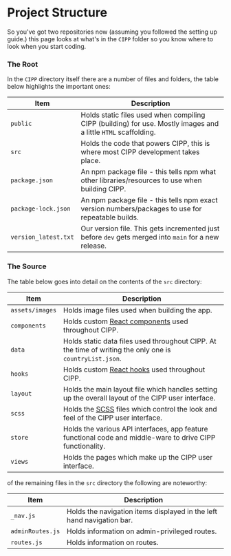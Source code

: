 # Project Structure

So you've got two repositories now (assuming you followed the setting up guide.) this page looks at what's in the `CIPP` folder so you know where to look when you start coding.

### The Root

In the `CIPP` directory itself there are a number of files and folders, the table below highlights the important ones:

| Item                 | Description                                                                                                    |
| -------------------- | -------------------------------------------------------------------------------------------------------------- |
| `public`             | Holds static files used when compiling CIPP (building) for use. Mostly images and a little `HTML` scaffolding. |
| `src`                | Holds the code that powers CIPP, this is where most CIPP development takes place.                              |
| `package.json`       | An npm package file - this tells npm what other libraries/resources to use when building CIPP.                 |
| `package-lock.json`  | An npm package file - this tells npm exact version numbers/packages to use for repeatable builds.              |
| `version_latest.txt` | Our version file. This gets incremented just before `dev` gets merged into `main` for a new release.           |

### The Source

The table below goes into detail on the contents of the `src` directory:

| Item            | Description                                                                                                |
| --------------- | ---------------------------------------------------------------------------------------------------------- |
| `assets/images` | Holds image files used when building the app.                                                              |
| `components`    | Holds custom [React components](https://reactjs.org/docs/components-and-props.html) used throughout CIPP.  |
| `data`          | Holds static data files used throughout CIPP. At the time of writing the only one is `countryList.json`.   |
| `hooks`         | Holds custom [React hooks](https://reactjs.org/docs/hooks-reference.html) used throughout CIPP.            |
| `layout`        | Holds the main layout file which handles setting up the overall layout of the CIPP user interface.         |
| `scss`          | Holds the [SCSS](https://sass-lang.com/) files which control the look and feel of the CIPP user interface. |
| `store`         | Holds the various API interfaces, app feature functional code and middle-ware to drive CIPP functionality. |
| `views`         | Holds the pages which make up the CIPP user interface.                                                     |

of the remaining files in the `src` directory the following are noteworthy:

| Item             | Description                                                           |
| ---------------- | --------------------------------------------------------------------- |
| `_nav.js`        | Holds the navigation items displayed in the left hand navigation bar. |
| `adminRoutes.js` | Holds information on admin-privileged routes.                         |
| `routes.js`      | Holds information on routes.                                          |
